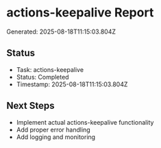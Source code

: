 # actions-keepalive Report

Generated: 2025-08-18T11:15:03.804Z

## Status
- Task: actions-keepalive
- Status: Completed
- Timestamp: 2025-08-18T11:15:03.804Z

## Next Steps
- Implement actual actions-keepalive functionality
- Add proper error handling
- Add logging and monitoring
